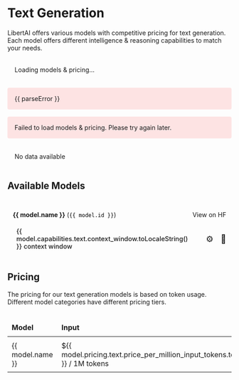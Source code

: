 # Text Generation

LibertAI offers various models with competitive pricing for text generation.\
Each model offers different intelligence & reasoning capabilities to match your needs.

<script setup>
import { ref, onMounted } from 'vue'
import { z } from 'zod'

// Define schema for data validation
const TextPricingSchema = z.object({
  price_per_million_input_tokens: z.number(),
  price_per_million_output_tokens: z.number(),
})

const ModelSchema = z.object({
  id: z.string(),
  name: z.string(),
  hf_id: z.string(),
  capabilities: z.object({
    text: z.object({
      context_window: z.number(),
      function_calling: z.boolean(),
      reasoning: z.boolean()
    })
  }),
  pricing: z.object({
    text: TextPricingSchema
  })
})

const ModelsResponseSchema = z.object({
  models: z.array(ModelSchema)
})

const AlephResponseSchema = z.object({
  data: z.object({
    TEST_LTAI_PRICING: ModelsResponseSchema,
  }),
})

const modelsData = ref(null)
const loading = ref(true)
const error = ref(null)
const parseError = ref(null)

// Fetch and validate data
const fetchModelsData = async () => {
  try {
    const response = await fetch('https://api2.aleph.im/api/v0/aggregates/0xe1F7220D201C64871Cefb25320a8a588393eE508.json?keys=TEST_LTAI_PRICING')
    const data = await response.json()

    // Validate data with Zod schema
    const validatedData = AlephResponseSchema.parse(data)
    modelsData.value = validatedData.data.TEST_LTAI_PRICING
    loading.value = false
  } catch (err) {
    if (err.errors) {
      // This is a Zod validation error
      console.error(err.errors)
      parseError.value = `Validation error: ${err.errors.map(e => e.message).join(', ')}`
    } else {
      // This is a fetch or other error
      error.value = err
    }
    loading.value = false
  }
}

onMounted(fetchModelsData)
</script>

<div v-if="loading" class="loading">Loading models & pricing...</div>
<div v-else-if="parseError" class="error">{{ parseError }}</div>
<div v-else-if="error" class="error">Failed to load models & pricing. Please try again later.</div>
<div v-else-if="!modelsData" class="no-data">No data available</div>

<style>
.models-list {
  margin: 2rem 0;
}
.category-section {
  margin-bottom: 1.5rem;
}
.pricing-table {
  width: 100%;
  border-collapse: collapse;
}
.pricing-table th, .pricing-table td {
  border: 1px solid var(--vp-c-divider);
  padding: 0.6rem;
  text-align: left;
}
.pricing-table th {
  background-color: var(--vp-c-bg-soft);
}
.table-responsive {
  overflow-x: auto;
}
.loading, .error, .no-data {
  padding: 1rem;
  border-radius: 4px;
  margin: 1rem 0;
}
.loading {
  background-color: var(--vp-c-bg-soft);
}
.error {
  background-color: rgba(255, 0, 0, 0.1);
  color: var(--vp-c-danger);
}
code {
  color: initial !important;
}
.model-card {
  margin-top: 1rem;
  padding: 0.75rem;
  border-radius: 6px;
  background-color: var(--vp-c-bg-soft);
  display: flex;
  flex-direction: column;
  gap: 0.5rem;
}
.model-header {
  display: flex;
  justify-content: space-between;
  align-items: center;
}
.model-capabilities {
  display: flex;
  gap: 1rem;
  margin-top: 0.5rem;
}
.capability {
  display: flex;
  align-items: center;
  gap: 0.25rem;
  font-size: 0.9rem;
}
.context-length {
  background-color: var(--vp-c-brand-soft);
  padding: 0.25rem 0.5rem;
  border-radius: 4px;
  font-weight: 500;
}
.capability-icon {
  font-size: 1.2rem;
  display: inline-flex;
  align-items: center;
  justify-content: center;
  color: var(--vp-c-brand);
}
.capability-tooltip {
  position: relative;
  cursor: help;
}
.capability-tooltip .tooltip-text {
  visibility: hidden;
  background-color: var(--vp-c-bg-alt);
  color: var(--vp-c-text-1);
  text-align: center;
  border-radius: 4px;
  padding: 5px;
  position: absolute;
  z-index: 1;
  bottom: 125%;
  left: 50%;
  transform: translateX(-50%);
  opacity: 0;
  transition: opacity 0.3s;
  font-size: 0.8rem;
  white-space: nowrap;
  box-shadow: 0 2px 5px rgba(0, 0, 0, 0.2);
}
.capability-tooltip:hover .tooltip-text {
  visibility: visible;
  opacity: 1;
}
</style>

## Available Models

<div v-if="modelsData" class="models-list">
  <div v-for="model in modelsData.models" :key="model.id" class="model-card">
    <div class="model-header">
      <div>
        <strong>{{ model.name }}</strong> (<code>{{ model.id }}</code>)
      </div>
      <a :href="`https://huggingface.co/${model.hf_id}`" target="_blank" rel="noopener noreferrer">View on HF</a>
    </div>
    <div class="model-capabilities">
      <div class="capability">
        <span class="context-length">{{ model.capabilities.text.context_window.toLocaleString() }} context window</span>
      </div>
      <div v-if="model.capabilities.text.function_calling" class="capability capability-tooltip">
        <span class="capability-icon">⚙️</span>
        <span class="tooltip-text">Function calling supported</span>
      </div>
      <div v-if="model.capabilities.text.reasoning" class="capability capability-tooltip">
        <span class="capability-icon">
          🧠
        </span>
        <span class="tooltip-text">Reasoning supported</span>
      </div>
    </div>
  </div>
</div>

## Pricing

The pricing for our text generation models is based on token usage.\
Different model categories have different pricing tiers.

<div v-if="modelsData" class="table-responsive">
  <table class="pricing-table">
    <thead>
      <tr>
        <th>Model</th>
        <th>Input</th>
        <th>Output</th>
      </tr>
    </thead>
    <tbody>
      <tr v-for="model in modelsData.models" :key="model.id">
        <td>{{ model.name }}</td>
        <td>${{ model.pricing.text.price_per_million_input_tokens.toFixed(2) }} / 1M tokens</td>
        <td>${{ model.pricing.text.price_per_million_output_tokens.toFixed(2) }} / 1M tokens</td>
      </tr>
    </tbody>
  </table>
</div>
